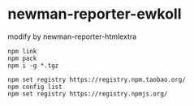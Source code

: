 # newman-reporter-ewkoll

modify by newman-reporter-htmlextra

```
npm link
npm pack
npm i -g *.tgz
```

```
npm set registry https://registry.npm.taobao.org/
npm config list
npm set registry https://registry.npmjs.org/
```